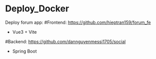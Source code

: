 # Deploy_Docker
Deploy forum app:
#Frontend: https://github.com/hieptran159/forum_fe
- Vue3 + Vite

#Backend: https://github.com/dannguyenmessi1705/social
- Spring Boot


